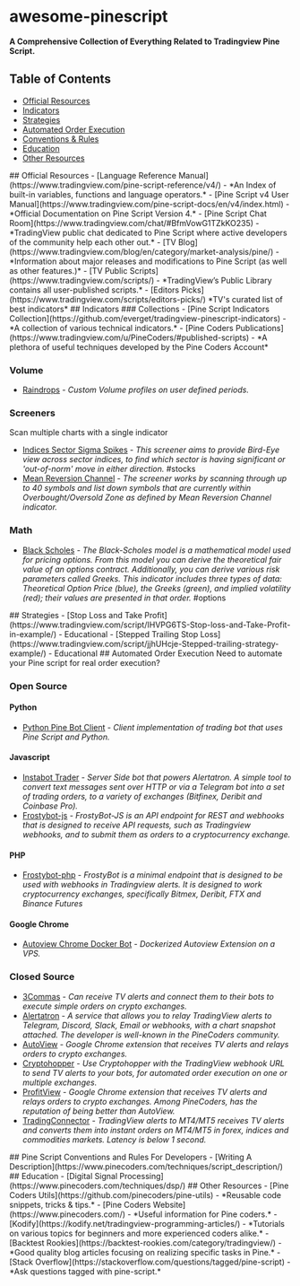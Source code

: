 # awesome-pinescript
**A Comprehensive Collection of Everything Related to Tradingview Pine Script.**

## Table of Contents
- [Official Resources](#Official-Resources)
- [Indicators](#Indicators)
- [Strategies](#Strategies)
- [Automated Order Execution](#Automation)
- [Conventions & Rules](#Conventions-rules)
- [Education](#Education)
- [Other Resources](#Other-Resources)



<a name="Official-Resources" />
## Official Resources
 - [Language Reference Manual](https://www.tradingview.com/pine-script-reference/v4/) - *An Index of built-in variables, functions and language operators.*
 - [Pine Script v4 User Manual](https://www.tradingview.com/pine-script-docs/en/v4/index.html) - *Official Documentation on Pine Script Version 4.*
 - [Pine Script Chat Room](https://www.tradingview.com/chat/#BfmVowG1TZkKO235) - *TradingView public chat dedicated to Pine Script where active developers of the community help each other out.*
 - [TV Blog](https://www.tradingview.com/blog/en/category/market-analysis/pine/) - *Information about major releases and modifications to Pine Script (as well as other features.)*
 - [TV Public Scripts](https://www.tradingview.com/scripts/) - *TradingView’s Public Library contains all user-published scripts.*
 - [Editors Picks](https://www.tradingview.com/scripts/editors-picks/) *TV's curated list of best indicators*



<a name="Indicators" />
## Indicators
   ### Collections
   - [Pine Script Indicators Collection](https://github.com/everget/tradingview-pinescript-indicators) - *A collection of various technical indicators.*
   - [Pine Coders Publications](https://www.tradingview.com/u/PineCoders/#published-scripts) - *A plethora of useful techniques developed by the Pine Coders Account*
   
   ### Volume
   - [Raindrops](https://www.tradingview.com/script/dJr8hv4v-Raindrops-Makit0/) - *Custom Volume profiles on user defined periods.*

   ### Screeners
   Scan multiple charts with a single indicator

   - [Indices Sector Sigma Spikes](https://www.tradingview.com/script/B3aLMAHh-Indices-Sector-SigmaSpikes/) - *This screener aims to provide Bird-Eye view across sector indices, to find which sector is having significant or 'out-of-norm' move in either direction.* #stocks
   - [Mean Reversion Channel](https://www.tradingview.com/script/Lr5QD0kK-Screener-Mean-Reversion-Channel/) - *The screener works by scanning through up to 40 symbols and list down symbols that are currently within Overbought/Oversold Zone as defined by Mean Reversion Channel indicator.*

   ### Math
   - [Black Scholes](https://www.tradingview.com/script/dgMumvhd-Black-Scholes-Options-Pricing-Model/) - *The Black-Scholes model is a mathematical model used for pricing options. From this model you can derive the theoretical fair value of an options contract. Additionally, you can derive various risk parameters called Greeks. This indicator includes three types of data: Theoretical Option Price (blue), the Greeks (green), and implied volatility (red); their values are presented in that order.* #options



<a name="Strategies" />
## Strategies
 - [Stop Loss and Take Profit](https://www.tradingview.com/script/IHVPG6TS-Stop-loss-and-Take-Profit-in-example/) - Educational
 - [Stepped Trailing Stop Loss](https://www.tradingview.com/script/jjhUHcje-Stepped-trailing-strategy-example/) - Educational
 
 
 
<a name="Automation" />
## Automated Order Execution
Need to automate your Pine script for real order execution?

### Open Source
#### Python
 - [Python Pine Bot Client](https://github.com/kzh-dev/pine-bot-client) - *Client implementation of trading bot that uses Pine Script and Python.*

#### Javascript
- [Instabot Trader](https://github.com/instabot42/instabot-trader) - *Server Side bot that powers Alertatron. A simple tool to convert text messages sent over HTTP or via a Telegram bot into a set of trading orders, to a variety of exchanges (Bitfinex, Deribit and Coinbase Pro).*
- [Frostybot-js](https://github.com/CryptoMF/frostybot-js) - *FrostyBot-JS is an API endpoint for REST and webhooks that is designed to receive API requests, such as Tradingview webhooks, and to submit them as orders to a cryptocurrency exchange.*

#### PHP
- [Frostybot-php](https://github.com/CryptoMF/frostybot-php) - *FrostyBot is a minimal endpoint that is designed to be used with webhooks in Tradingview alerts. It is designed to work cryptocurrency exchanges, specifically Bitmex, Deribit, FTX and Binance Futures*

#### Google Chrome 
- [Autoview Chrome Docker Bot](https://github.com/IAMtheIAM/autoview-tradingview-chrome-docker-bot) - *Dockerized Autoview Extension on a VPS.*

### Closed Source
- [3Commas](https://3commas.io/) - *Can receive TV alerts and connect them to their bots to execute simple orders on crypto exchanges.*
- [Alertatron](https://alertatron.com/) - *A service that allows you to relay TradingView alerts to Telegram, Discord, Slack, Email or webhooks, with a chart snapshot attached. The developer is well-known in the PineCoders community.*
- [AutoView](https://autoview.with.pink/) - *Google Chrome extension that receives TV alerts and relays orders to crypto exchanges.*
- [Cryptohopper](https://www.cryptohopper.com/) - *Use Cryptohopper with the TradingView webhook URL to send TV alerts to your bots, for automated order execution on one or multiple exchanges.*
- [ProfitView](https://wiki.profitview.app/home) - *Google Chrome extension that receives TV alerts and relays orders to crypto exchanges. Among PineCoders, has the reputation of being better than AutoView.*
- [TradingConnector](https://www.tradingconnector.com/) - *TradingView alerts to MT4/MT5 receives TV alerts and converts them into instant orders on MT4/MT5 in forex, indices and commodities markets. Latency is below 1 second.*



<a name="Conventions-rules" />
## Pine Script Conventions and Rules For Developers
- [Writing A Description](https://www.pinecoders.com/techniques/script_description/)



<a name="Education" />
## Education
- [Digital Signal Processing](https://www.pinecoders.com/techniques/dsp/)



<a name="Other-Resources" />
## Other Resources
 - [Pine Coders Utils](https://github.com/pinecoders/pine-utils) - *Reusable code snippets, tricks & tips.*
 - [Pine Coders Website](https://www.pinecoders.com/) - *Useful information for Pine coders.*
 - [Kodify](https://kodify.net/tradingview-programming-articles/) - *Tutorials on various topics for beginners and more experienced coders alike.*
 - [Backtest Rookies](https://backtest-rookies.com/category/tradingview/) - *Good quality blog articles focusing on realizing specific tasks in Pine.*
 - [Stack Overflow](https://stackoverflow.com/questions/tagged/pine-script) - *Ask questions tagged with pine-script.* 
 
